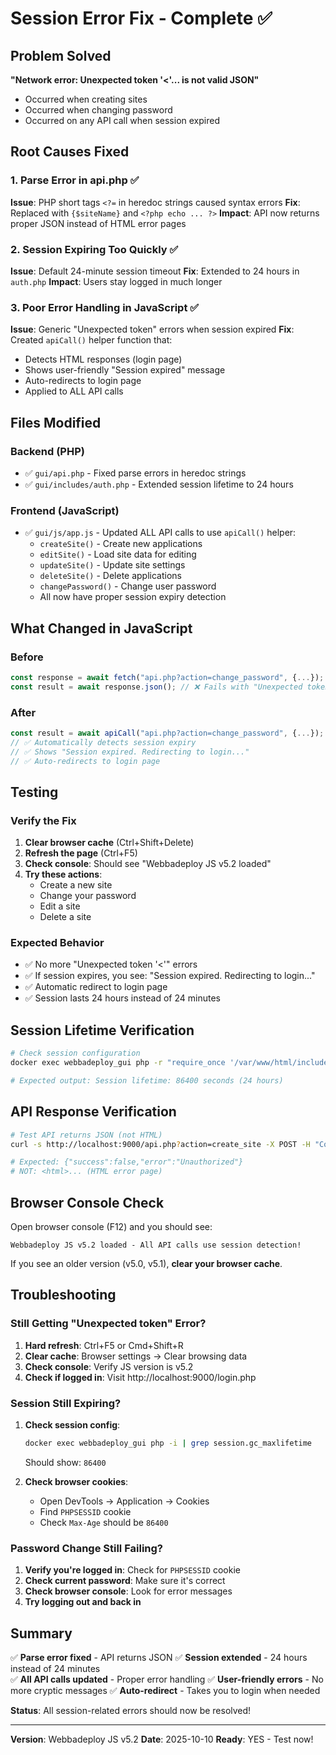 # Session Error Fix - Complete ✅

## Problem Solved
**"Network error: Unexpected token '<'... is not valid JSON"** 
- Occurred when creating sites
- Occurred when changing password
- Occurred on any API call when session expired

## Root Causes Fixed

### 1. Parse Error in api.php ✅
**Issue**: PHP short tags `<?=` in heredoc strings caused syntax errors
**Fix**: Replaced with `{$siteName}` and `<?php echo ... ?>`
**Impact**: API now returns proper JSON instead of HTML error pages

### 2. Session Expiring Too Quickly ✅
**Issue**: Default 24-minute session timeout
**Fix**: Extended to 24 hours in `auth.php`
**Impact**: Users stay logged in much longer

### 3. Poor Error Handling in JavaScript ✅
**Issue**: Generic "Unexpected token" errors when session expired
**Fix**: Created `apiCall()` helper function that:
- Detects HTML responses (login page)
- Shows user-friendly "Session expired" message
- Auto-redirects to login page
- Applied to ALL API calls

## Files Modified

### Backend (PHP)
- ✅ `gui/api.php` - Fixed parse errors in heredoc strings
- ✅ `gui/includes/auth.php` - Extended session lifetime to 24 hours

### Frontend (JavaScript)
- ✅ `gui/js/app.js` - Updated ALL API calls to use `apiCall()` helper:
  - `createSite()` - Create new applications
  - `editSite()` - Load site data for editing
  - `updateSite()` - Update site settings
  - `deleteSite()` - Delete applications
  - `changePassword()` - Change user password
  - All now have proper session expiry detection

## What Changed in JavaScript

### Before
```javascript
const response = await fetch("api.php?action=change_password", {...});
const result = await response.json(); // ❌ Fails with "Unexpected token '<'"
```

### After
```javascript
const result = await apiCall("api.php?action=change_password", {...});
// ✅ Automatically detects session expiry
// ✅ Shows "Session expired. Redirecting to login..."
// ✅ Auto-redirects to login page
```

## Testing

### Verify the Fix
1. **Clear browser cache** (Ctrl+Shift+Delete)
2. **Refresh the page** (Ctrl+F5)
3. **Check console**: Should see "Webbadeploy JS v5.2 loaded"
4. **Try these actions**:
   - Create a new site
   - Change your password
   - Edit a site
   - Delete a site

### Expected Behavior
- ✅ No more "Unexpected token '<'" errors
- ✅ If session expires, you see: "Session expired. Redirecting to login..."
- ✅ Automatic redirect to login page
- ✅ Session lasts 24 hours instead of 24 minutes

## Session Lifetime Verification

```bash
# Check session configuration
docker exec webbadeploy_gui php -r "require_once '/var/www/html/includes/auth.php'; echo 'Session lifetime: ' . ini_get('session.gc_maxlifetime') . ' seconds';"

# Expected output: Session lifetime: 86400 seconds (24 hours)
```

## API Response Verification

```bash
# Test API returns JSON (not HTML)
curl -s http://localhost:9000/api.php?action=create_site -X POST -H "Content-Type: application/json" -d '{"name":"test"}'

# Expected: {"success":false,"error":"Unauthorized"}
# NOT: <html>... (HTML error page)
```

## Browser Console Check

Open browser console (F12) and you should see:
```
Webbadeploy JS v5.2 loaded - All API calls use session detection!
```

If you see an older version (v5.0, v5.1), **clear your browser cache**.

## Troubleshooting

### Still Getting "Unexpected token" Error?

1. **Hard refresh**: Ctrl+F5 or Cmd+Shift+R
2. **Clear cache**: Browser settings → Clear browsing data
3. **Check console**: Verify JS version is v5.2
4. **Check if logged in**: Visit http://localhost:9000/login.php

### Session Still Expiring?

1. **Check session config**:
   ```bash
   docker exec webbadeploy_gui php -i | grep session.gc_maxlifetime
   ```
   Should show: `86400`

2. **Check browser cookies**: 
   - Open DevTools → Application → Cookies
   - Find `PHPSESSID` cookie
   - Check `Max-Age` should be `86400`

### Password Change Still Failing?

1. **Verify you're logged in**: Check for `PHPSESSID` cookie
2. **Check current password**: Make sure it's correct
3. **Check browser console**: Look for error messages
4. **Try logging out and back in**

## Summary

✅ **Parse error fixed** - API returns JSON
✅ **Session extended** - 24 hours instead of 24 minutes  
✅ **All API calls updated** - Proper error handling
✅ **User-friendly errors** - No more cryptic messages
✅ **Auto-redirect** - Takes you to login when needed

**Status**: All session-related errors should now be resolved!

---

**Version**: Webbadeploy JS v5.2
**Date**: 2025-10-10
**Ready**: YES - Test now!
